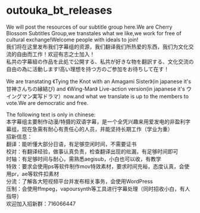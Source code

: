 # outouka_bt_releases
We will post the resources of our subtitle group here.We are Cherry Blossom Subtitles Group,we transtales what we like,we work for free of cultural exchange!Welcome people with ideals to join!  
我们将在这里发布我们字幕组的资源，我们翻译我们所热爱的东西，我们为文化交流的自由而工作！欢迎有志之士加入！  
私共の字幕組の作品を此処で公開する、私共が好きな物を翻訳する、文化交流の自由の為に活動します!高い理想を持つ方のご参加をお待ちして在す！  

We are transtating 《Tying the Knot with an Amagami Sister》(in japanese it's 甘神さんちの縁結び) and 《Wing-Man》 Live-action version(in japanese it's ウイングマン実写ドラマ）now.and what we translate is up to the members to vote.We are democratic and free.  
  
The following text is only in chinese:  
本字幕组主要制作动漫/特摄的双语字幕，是一个全凭兴趣来用爱发电的非盈利字幕组，现在急需有耐心有责任心的人员，并能坚持长期工作（学业为重）  
招新信息：  
翻译：能听懂大部分日语，有足够空闲时间，不需要证书  
校对：有翻译经验，做事认真负责，检查翻译出现的纰漏，有足够时间即可  
时轴：有足够时间与耐心，需熟悉aegisub，小白也可以收，有教学  
特效：要求会使用ps等软件制作mov特效素材，要求时间充裕，态度认真，会使用pr，ae等软件扣素材  
分流：了解各大短视频平台并发布相关事务，会使用WordPress  
压制：会使用ffmpeg，vapoursynth等工具进行字幕处理（同时招收小白，有人指导）  
欢迎加入招新群：716066447  
